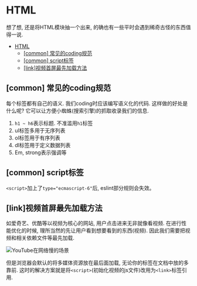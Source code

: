 # HTML

想了想, 还是将HTML模块抽一个出来, 的确也有一些平时会遇到稀奇古怪的东西值得一说.

- [HTML](#html)
    - [[common] 常见的coding规范](#common-%E5%B8%B8%E8%A7%81%E7%9A%84coding%E8%A7%84%E8%8C%83)
    - [[common] script标签](#common-script%E6%A0%87%E7%AD%BE)
    - [[link]视频首屏最先加载方法](#link%E8%A7%86%E9%A2%91%E9%A6%96%E5%B1%8F%E6%9C%80%E5%85%88%E5%8A%A0%E8%BD%BD%E6%96%B9%E6%B3%95)

## [common] 常见的coding规范

每个标签都有自己的语义. 我们coding时应该编写语义化的代码. 这样做的好处是什么呢? 它可以让方便小蜘蛛(搜索引擎)的抓取收录我们的信息.

1. `h1 ~ h6`表示标题. 不准滥用`h1`标签
2. ul标签多用于无序列表
3. ol标签用于有序列表
4. dl标签用于定义数据列表
5. Em, strong表示强调等

## [common] script标签

`<script>`加上了`type="ecmascript-6"`后, eslint部分规则会失效。

## [link]视频首屏最先加载方法

如爱奇艺、优酷等以视频为核心的网站, 用户点击进来无非就像看视频. 在进行性能优化的时候, 理所当然的先让用户看到想要看到的东西(视频). 因此我们需要把视频和相关依赖文件等最先加载.

![YouTube在网络慢的场景](./image/youtube.png)

但是浏览器会默认的将多媒体资源放在最后面加载, 无论你的标签在文档中放的多靠前. 这时的解决方案就是将`<script>`(初始化视频的js文件)改用为`<link>`标签引用.
